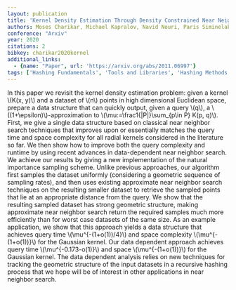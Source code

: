 ```yaml
---
layout: publication
title: 'Kernel Density Estimation Through Density Constrained Near Neighbor Search'
authors: Moses Charikar, Michael Kapralov, Navid Nouri, Paris Siminelakis
conference: "Arxiv"
year: 2020
citations: 2
bibkey: charikar2020kernel
additional_links:
  - {name: "Paper", url: 'https://arxiv.org/abs/2011.06997'}
tags: ['Hashing Fundamentals', 'Tools and Libraries', 'Hashing Methods', 'Applications']
---
```

In this paper we revisit the kernel density estimation problem: given a
kernel \\(K(x, y)\\) and a dataset of \\(n\\) points in high dimensional Euclidean
space, prepare a data structure that can quickly output, given a query \\(q\\), a
\\((1+\epsilon)\\)-approximation to \\(\mu:=\frac1\{|P|\}\sum_\{p\in P\} K(p, q)\\). First,
we give a single data structure based on classical near neighbor search
techniques that improves upon or essentially matches the query time and space
complexity for all radial kernels considered in the literature so far. We then
show how to improve both the query complexity and runtime by using recent
advances in data-dependent near neighbor search.
  We achieve our results by giving a new implementation of the natural
importance sampling scheme. Unlike previous approaches, our algorithm first
samples the dataset uniformly (considering a geometric sequence of sampling
rates), and then uses existing approximate near neighbor search techniques on
the resulting smaller dataset to retrieve the sampled points that lie at an
appropriate distance from the query. We show that the resulting sampled dataset
has strong geometric structure, making approximate near neighbor search return
the required samples much more efficiently than for worst case datasets of the
same size. As an example application, we show that this approach yields a data
structure that achieves query time \\(\mu^\{-(1+o(1))/4\}\\) and space complexity
\\(\mu^\{-(1+o(1))\}\\) for the Gaussian kernel. Our data dependent approach achieves
query time \\(\mu^\{-0.173-o(1)\}\\) and space \\(\mu^\{-(1+o(1))\}\\) for the Gaussian
kernel. The data dependent analysis relies on new techniques for tracking the
geometric structure of the input datasets in a recursive hashing process that
we hope will be of interest in other applications in near neighbor search.
